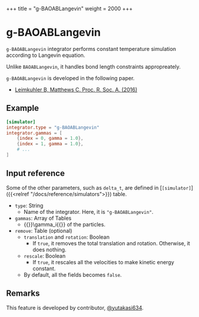 +++
title = "g-BAOABLangevin"
weight = 2000
+++

# g-BAOABLangevin

`g-BAOABLangevin` integrator performs constant temperature simulation according to Langevin equation.

Unlike `BAOABLangevin`, it handles bond length constraints appropreately.

`g-BAOABLangevin` is developed in the following paper.

- [Leimkuhler B, Matthews C. Proc. R. Soc. A. (2016)](https://doi.org/10.1098/rspa.2016.0138)

## Example

```toml
[simulator]
integrator.type = "g-BAOABLangevin"
integrator.gammas = [
    {index = 0, gamma = 1.0},
    {index = 1, gamma = 1.0},
    # ...
]
```

## Input reference

Some of the other parameters, such as `delta_t`, are defined in [`[simulator]`]({{<relref "/docs/reference/simulators">}}) table.

- `type`: String
  - Name of the integrator. Here, it is `"g-BAOABLangevin"`.
- `gammas`: Array of Tables
  - {{<katex>}}\gamma_i{{</katex>}} of the particles.
- `remove`: Table (optional)
  - `translation` and `rotation`: Boolean
    - If `true`, it removes the total translation and rotation. Otherwise, it does nothing.
  - `rescale`: Boolean
    - If `true`, it rescales all the velocities to make kinetic energy constant.
  - By default, all the fields becomes `false`.

## Remarks

This feature is developed by contributor, [@yutakasi634](https://github.com/yutakasi634).
